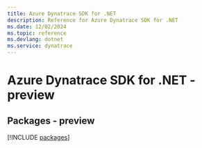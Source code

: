 ```yaml
---
title: Azure Dynatrace SDK for .NET
description: Reference for Azure Dynatrace SDK for .NET
ms.date: 12/02/2024
ms.topic: reference
ms.devlang: dotnet
ms.service: dynatrace
---
```

# Azure Dynatrace SDK for .NET - preview
## Packages - preview
[!INCLUDE [packages](dynatrace-index.md)]